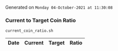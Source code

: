 Generated on `Monday 04-October-2021 at 11:30:08`

### Current to Target Coin Ratio
`current_coin_ratio.sh`

Date|Current|Target|Ratio
---|---|---|---

